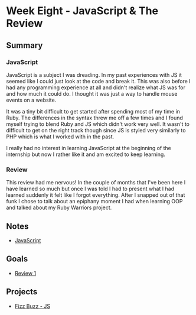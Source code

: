 # Week Eight - JavaScript & The Review

## Summary

### JavaScript

JavaScript is a subject I was dreading. In my past experiences with JS it seemed like I could just look at the code and break it. This was also before I had any programming experience at all and didn't realize what JS was for and how much it could do. I thought it was just a way to handle mouse events on a website.

It was a tiny bit difficult to get started after spending most of my time in Ruby. The differences in the syntax threw me off a few times and I found myself trying to blend Ruby and JS which didn't work very well. It wasn't to difficult to get on the right track though since JS is styled very similarly to PHP which is what I worked with in the past.

I really had no interest in learning JavaScript at the beginning of the internship but now I rather like it and am excited to keep learning.

### Review

This review had me nervous! In the couple of months that I've been here I have learned so much but once I was told I had to present what I had learned suddenly it felt like I forgot everything. After I snapped out of that funk I chose to talk about an epiphany moment I had when learning OOP and talked about my Ruby Warriors project.

## Notes

* [JavaScript](../notes/javascript/README.md)

## Goals

* [Review 1](goals/review-1.md)

## Projects

* [Fizz Buzz - JS](https://github.com/kaseybon/katas/tree/master/javascript/fizz-buzz)